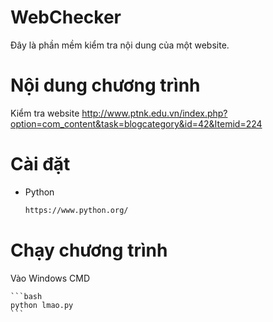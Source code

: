 # WebChecker
 Đây là phần mềm kiểm tra nội dung của một website. 
# Nội dung chương trình
 Kiểm tra website http://www.ptnk.edu.vn/index.php?option=com_content&task=blogcategory&id=42&Itemid=224
# Cài đặt
* Python
    ```bash
    https://www.python.org/
    ```
# Chạy chương trình    
Vào Windows CMD

    ```bash
    python lmao.py
    ```